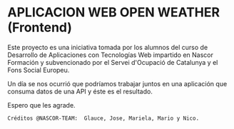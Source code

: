 # APLICACION WEB OPEN WEATHER (Frontend)

Este proyecto es una iniciativa tomada por los alumnos del curso de Desarrollo de Aplicaciones con Tecnologías Web impartido en Nascor Formación y subvencionado por el Servei d'Ocupació de Catalunya y el Fons Social Europeu.

Un día se nos ocurrió que podríamos trabajar juntos en una aplicación que consuma datos de una API y éste es el resultado.

Espero que les agrade.





```bash
Créditos @NASCOR-TEAM:  Glauce, Jose, Mariela, Mario y Nico.
```
